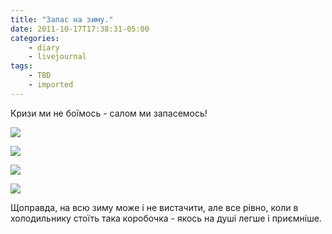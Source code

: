 ```yaml
---
title: "Запас на зиму."
date: 2011-10-17T17:38:31-05:00
categories:
    - diary
    - livejournal
tags:
    - TBD
    - imported
---
```


Кризи ми не боїмось - салом ми запасемось!

[![](http://img-fotki.yandex.ru/get/5311/13485788.b/0_7c3cf_6d000ef1_L.jpg)](http://fotki.yandex.ru/users/disfinder/view/508879/)  
  
[![](http://img-fotki.yandex.ru/get/4613/13485788.b/0_7c3d0_211677a0_L.jpg)](http://fotki.yandex.ru/users/disfinder/view/508880/)  
  
[![](http://img-fotki.yandex.ru/get/5310/13485788.b/0_7c3d1_b6d70652_L.jpg)](http://fotki.yandex.ru/users/disfinder/view/508881/)  
  
[![](http://img-fotki.yandex.ru/get/5815/13485788.b/0_7c3d2_3fe306ae_L.jpg)](http://fotki.yandex.ru/users/disfinder/view/508882/)

Щоправда, на всю зиму може і не вистачити, але все рівно, коли в холодильнику стоїть така коробочка - якось на душі легше і приємніше.